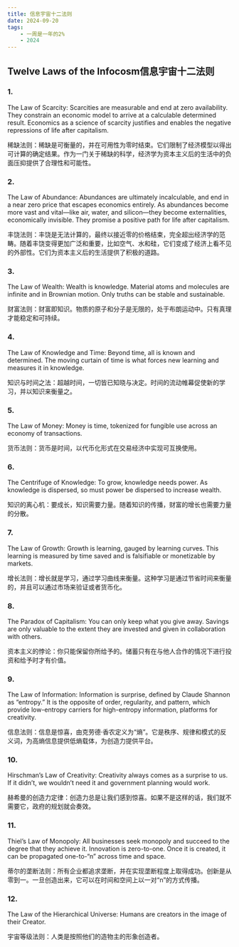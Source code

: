 ```yaml
---
title: 信息宇宙十二法则
date: 2024-09-20
tags:
    - 一周是一年的2%
    - 2024
---
```


## Twelve Laws of the Infocosm信息宇宙十二法则

### 1.

The Law of Scarcity: Scarcities are measurable and end at zero availability. They constrain an economic model to arrive at a calculable determined result. Economics as a science of scarcity justifies and enables the negative repressions of life after capitalism.

稀缺法则：稀缺是可衡量的，并在可用性为零时结束。它们限制了经济模型以得出可计算的确定结果。作为一门关于稀缺的科学，经济学为资本主义后的生活中的负面压抑提供了合理性和可能性。



### 2.

The Law of Abundance: Abundances are ultimately incalculable, and end in a near zero price that escapes economics entirely. As abundances become more vast and vital—like air, water, and silicon—they become externalities, economically invisible. They promise a positive path for life after capitalism.

丰饶法则：丰饶是无法计算的，最终以接近零的价格结束，完全超出经济学的范畴。随着丰饶变得更加广泛和重要，比如空气、水和硅，它们变成了经济上看不见的外部性。它们为资本主义后的生活提供了积极的道路。



### 3.

The Law of Wealth: Wealth is knowledge. Material atoms and molecules are infinite and in Brownian motion. Only truths can be stable and sustainable.

财富法则：财富即知识。物质的原子和分子是无限的，处于布朗运动中。只有真理才能稳定和可持续。



### 4.

The Law of Knowledge and Time: Beyond time, all is known and determined. The moving curtain of time is what forces new learning and measures it in knowledge.

知识与时间之法：超越时间，一切皆已知晓与决定。时间的流动帷幕促使新的学习，并以知识来衡量之。



### 5.

The Law of Money: Money is time, tokenized for fungible use across an economy of transactions.

货币法则：货币是时间，以代币化形式在交易经济中实现可互换使用。



### 6.

The Centrifuge of Knowledge: To grow, knowledge needs power. As knowledge is dispersed, so must power be dispersed to increase wealth.

知识的离心机：要成长，知识需要力量。随着知识的传播，财富的增长也需要力量的分散。



### 7.

The Law of Growth: Growth is learning, gauged by learning curves. This learning is measured by time saved and is falsifiable or monetizable by markets.

增长法则：增长就是学习，通过学习曲线来衡量。这种学习是通过节省时间来衡量的，并且可以通过市场来验证或者货币化。



### 8.

The Paradox of Capitalism: You can only keep what you give away. Savings are only valuable to the extent they are invested and given in collaboration with others.

资本主义的悖论：你只能保留你所给予的。储蓄只有在与他人合作的情况下进行投资和给予时才有价值。



### 9.

The Law of Information: Information is surprise, defined by Claude Shannon as “entropy.” It is the opposite of order, regularity, and pattern, which provide low-entropy carriers for high-entropy information, platforms for creativity.

信息法则：信息是惊喜，由克劳德·香农定义为“熵”。它是秩序、规律和模式的反义词，为高熵信息提供低熵载体，为创造力提供平台。





### 10.

Hirschman’s Law of Creativity: Creativity always comes as a surprise to us. If it didn’t, we wouldn’t need it and government planning would work.

赫希曼的创造力定律：创造力总是让我们感到惊喜。如果不是这样的话，我们就不需要它，政府的规划就会奏效。





### 11.

Thiel’s Law of Monopoly: All businesses seek monopoly and succeed to the degree that they achieve it. Innovation is zero-to-one. Once it is created, it can be propagated one-to-“n” across time and space.

蒂尔的垄断法则：所有企业都追求垄断，并在实现垄断程度上取得成功。创新是从零到一。一旦创造出来，它可以在时间和空间上以一对“n”的方式传播。



### 12.

The Law of the Hierarchical Universe: Humans are creators in the image of their Creator.

宇宙等级法则：人类是按照他们的造物主的形象创造者。
